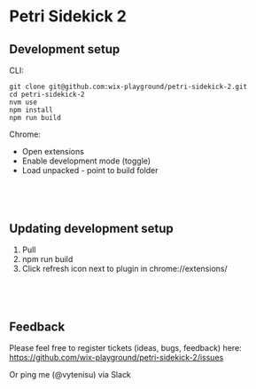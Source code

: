 # Petri Sidekick 2

## Development setup

CLI:

```
git clone git@github.com:wix-playground/petri-sidekick-2.git
cd petri-sidekick-2
nvm use
npm install
npm run build
```

Chrome:

- Open extensions
- Enable development mode (toggle)
- Load unpacked - point to build folder

## <br />

## Updating development setup

1. Pull
2. npm run build
3. Click refresh icon next to plugin in chrome://extensions/

## <br />

## Feedback

Please feel free to register tickets (ideas, bugs, feedback) here:
https://github.com/wix-playground/petri-sidekick-2/issues

Or ping me (@vytenisu) via Slack
